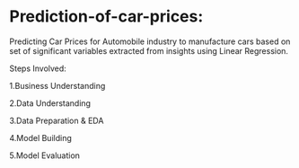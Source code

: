 # Prediction-of-car-prices:

Predicting Car Prices for Automobile industry to manufacture cars based on set of significant variables extracted from insights using Linear Regression. 

Steps Involved:

1.Business Understanding

2.Data Understanding

3.Data Preparation & EDA

4.Model Building 

5.Model Evaluation
